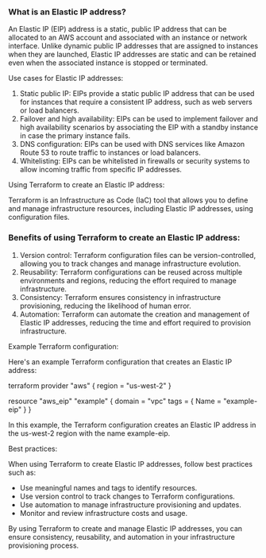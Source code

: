 ### What is an Elastic IP address?

An Elastic IP (EIP) address is a static, public IP address that can be allocated to an AWS account and associated with an instance or network interface. Unlike dynamic public IP addresses that are assigned to instances when they are launched, Elastic IP addresses are static and can be retained even when the associated instance is stopped or terminated.

Use cases for Elastic IP addresses:

1. Static public IP: EIPs provide a static public IP address that can be used for instances that require a consistent IP address, such as web servers or load balancers.
2. Failover and high availability: EIPs can be used to implement failover and high availability scenarios by associating the EIP with a standby instance in case the primary instance fails.
3. DNS configuration: EIPs can be used with DNS services like Amazon Route 53 to route traffic to instances or load balancers.
4. Whitelisting: EIPs can be whitelisted in firewalls or security systems to allow incoming traffic from specific IP addresses.

Using Terraform to create an Elastic IP address:

Terraform is an Infrastructure as Code (IaC) tool that allows you to define and manage infrastructure resources, including Elastic IP addresses, using configuration files.

### Benefits of using Terraform to create an Elastic IP address:

1. Version control: Terraform configuration files can be version-controlled, allowing you to track changes and manage infrastructure evolution.
2. Reusability: Terraform configurations can be reused across multiple environments and regions, reducing the effort required to manage infrastructure.
3. Consistency: Terraform ensures consistency in infrastructure provisioning, reducing the likelihood of human error.
4. Automation: Terraform can automate the creation and management of Elastic IP addresses, reducing the time and effort required to provision infrastructure.

Example Terraform configuration:

Here's an example Terraform configuration that creates an Elastic IP address:


terraform
provider "aws" {
  region = "us-west-2"
}

resource "aws_eip" "example" {
  domain = "vpc"
  tags = {
    Name = "example-eip"
  }
}


In this example, the Terraform configuration creates an Elastic IP address in the us-west-2 region with the name example-eip.

Best practices:

When using Terraform to create Elastic IP addresses, follow best practices such as:

- Use meaningful names and tags to identify resources.
- Use version control to track changes to Terraform configurations.
- Use automation to manage infrastructure provisioning and updates.
- Monitor and review infrastructure costs and usage.

By using Terraform to create and manage Elastic IP addresses, you can ensure consistency, reusability, and automation in your infrastructure provisioning process.
